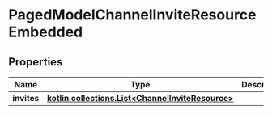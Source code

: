 
# PagedModelChannelInviteResourceEmbedded

## Properties
Name | Type | Description | Notes
------------ | ------------- | ------------- | -------------
**invites** | [**kotlin.collections.List&lt;ChannelInviteResource&gt;**](ChannelInviteResource.md) |  |  [optional]



